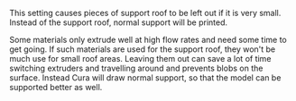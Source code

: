 This setting causes pieces of support roof to be left out if it is very small. Instead of the support roof, normal support will be printed.

Some materials only extrude well at high flow rates and need some time to get going. If such materials are used for the support roof, they won't be much use for small roof areas. Leaving them out can save a lot of time switching extruders and travelling around and prevents blobs on the surface. Instead Cura will draw normal support, so that the model can be supported better as well.